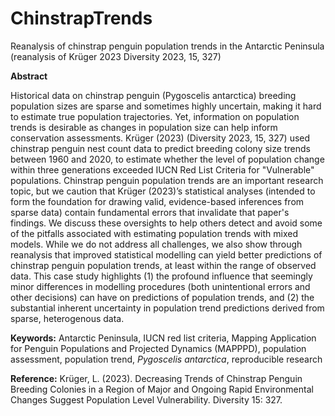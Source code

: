 # ChinstrapTrends
Reanalysis of chinstrap penguin population trends in the Antarctic Peninsula (reanalysis of Krüger 2023 Diversity 2023, 15, 327)


**Abstract**

Historical data on chinstrap penguin (Pygoscelis antarctica) breeding population sizes are sparse and sometimes highly uncertain, making it hard to estimate true population trajectories. Yet, information on population trends is desirable as changes in population size can help inform conservation assessments. Krüger (2023) (Diversity 2023, 15, 327) used chinstrap penguin nest count data to predict breeding colony size trends between 1960 and 2020, to estimate whether the level of population change within three generations exceeded IUCN Red List Criteria for "Vulnerable" populations. Chinstrap penguin population trends are an important research topic, but we caution that Krüger (2023)’s statistical analyses (intended to form the foundation for drawing valid, evidence-based inferences from sparse data) contain fundamental errors that invalidate that paper's findings. We discuss these oversights to help others detect and avoid some of the pitfalls associated with estimating population trends with mixed models. While we do not address all challenges, we also show through reanalysis that improved statistical modelling can yield better predictions of chinstrap penguin population trends, at least within the range of observed data. This case study highlights (1) the profound influence that seemingly minor differences in modelling procedures (both unintentional errors and other decisions) can have on predictions of population trends, and (2) the substantial inherent uncertainty in population trend predictions derived from sparse, heterogenous data.

**Keywords:** Antarctic Peninsula, IUCN red list criteria, Mapping Application for Penguin Populations and Projected Dynamics (MAPPPD), population assessment, population trend, _Pygoscelis antarctica_, reproducible research

**Reference:**
Krüger, L. (2023). Decreasing Trends of Chinstrap Penguin Breeding Colonies in a Region of Major and Ongoing Rapid Environmental Changes Suggest Population Level Vulnerability. Diversity 15: 327.
